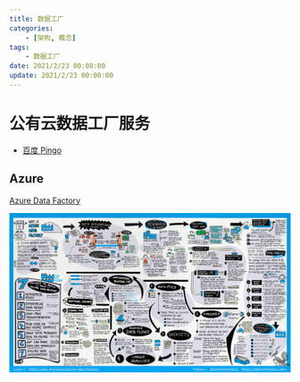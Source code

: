 ```yaml
---
title: 数据工厂
categories: 
	- [架构, 概念]
tags:
	- 数据工厂
date: 2021/2/23 00:00:00
update: 2021/2/23 00:00:00
---
```


# 公有云数据工厂服务

- [百度 Pingo](https://cloud.baidu.com/doc/PINGO/index.html)

## Azure

[Azure Data Factory](https://azure.microsoft.com/zh-cn/products/data-factory/)

![data-factory-visual-guide](data-factory/data-factory-visual-guide.png)